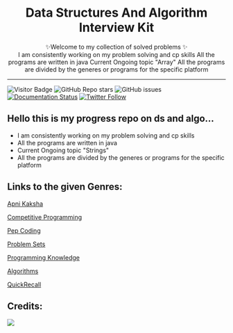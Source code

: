 <h1 align="center">
    Data Structures And Algorithm Interview Kit
</h1>

<p align="center">
    ✨Welcome to my collection of solved problems ✨
    <br />
    I am consistently working on my problem solving and cp skills
    All the programs are written in java
    Current Ongoing topic "Array"
    All the programs are divided by the generes or programs for the specific platform
</p>

***
![Visitor Badge](https://visitor-badge.laobi.icu/badge?page_id=kaiwalyakopakar.Data-Structures-And-Algorithm-Interview-Kit)
![GitHub Repo stars](https://img.shields.io/github/stars/kaiwalyakoparkar/Data-Structures-And-Algorithm-Interview-Kit?style=Stars)
![GitHub issues](https://img.shields.io/github/issues-raw/kaiwalyakoparkar/Data-Structures-And-Algorithm-Interview-Kit)
[![Documentation Status](https://readthedocs.org/projects/ansicolortags/badge/?version=latest)](http://ansicolortags.readthedocs.io/?badge=latest)
[![Twitter Follow](https://img.shields.io/twitter/follow/kaiwalya_13)](https://twitter.com/kaiwalya_13)

## Hello this is my progress repo on ds and algo...

- I am consistently working on my problem solving and cp skills
- All the programs are written in java
- Current Ongoing topic "Strings"
- All the programs are divided by the generes or programs for the specific platform


## Links to the given Genres:
[Apni Kaksha](https://github.com/kaiwalyakoparkar/Data-Structures-And-Algorithm-Interview-Kit/tree/main/Apni_Kaksha)

[Competitive Programming](https://github.com/kaiwalyakoparkar/Data-Structures-And-Algorithm-Interview-Kit/tree/main/Competitive_Programming)

[Pep Coding](https://github.com/kaiwalyakoparkar/Data-Structures-And-Algorithm-Interview-Kit/tree/main/Pep_Coding)

[Problem Sets](https://github.com/kaiwalyakoparkar/Data-Structures-And-Algorithm-Interview-Kit/tree/main/ProblemSets)

[Programming Knowledge](https://github.com/kaiwalyakoparkar/Data-Structures-And-Algorithm-Interview-Kit/tree/main/Programming_Knowledge)

[Algorithms](https://github.com/kaiwalyakoparkar/Data-Structures-And-Algorithm-Interview-Kit/tree/main/out/production/Algorithms)

[QuickRecall](https://github.com/kaiwalyakoparkar/Data-Structures-And-Algorithm-Interview-Kit/tree/main/QuickRecall)

## Credits:
<a href="https://github.com/kaiwalyakoparkar/Data-Structures-And-Algorithm-Interview-Kit/graphs/contributors">
  <img src="https://contrib.rocks/image?repo=kaiwalyakoparkar/Data-Structures-And-Algorithm-Interview-Kit" />
</a>
